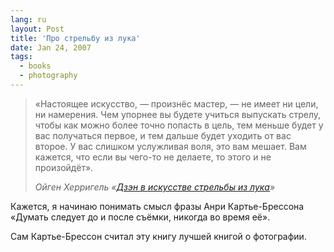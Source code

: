 ```yaml
---
lang: ru
layout: Post
title: 'Про стрельбу из лука'
date: Jan 24, 2007
tags:
  - books
  - photography
---
```


> «Настоящее искусство, — произнёс мастер, — не имеет ни цели, ни намерения. Чем упорнее вы будете учиться выпускать стрелу, чтобы как можно более точно попасть в цель, тем меньше будет у вас получаться первое, и тем дальше будет уходить от вас второе. У вас слишком услужливая воля, это вам мешает. Вам кажется, что если вы чего-то не делаете, то этого и не произойдёт».
>
> <cite>Ойген Херригель «[Дзэн в искусстве стрельбы из лука](http://www.ozon.ru/context/detail/id/2352695/?partner=sapegin)»</cite>

Кажется, я начинаю понимать смысл фразы Анри Картье-Брессона «Думать следует до и после съёмки, никогда во время её».

Сам Картье-Брессон считал эту книгу лучшей книгой о фотографии.
